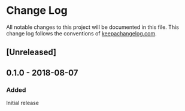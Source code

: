 # Change Log
All notable changes to this project will be documented in this file. This change log follows the conventions of [keepachangelog.com](http://keepachangelog.com/).

## [Unreleased]

## 0.1.0 - 2018-08-07
### Added
Initial release

<!-- [Unreleased]: https://github.com/yummly/aurora-clone-manager/compare/0.1.1...HEAD -->
<!-- [0.1.1]: https://github.com/your-name/aurora-clone-manager/compare/0.1.0...0.1.1 -->
